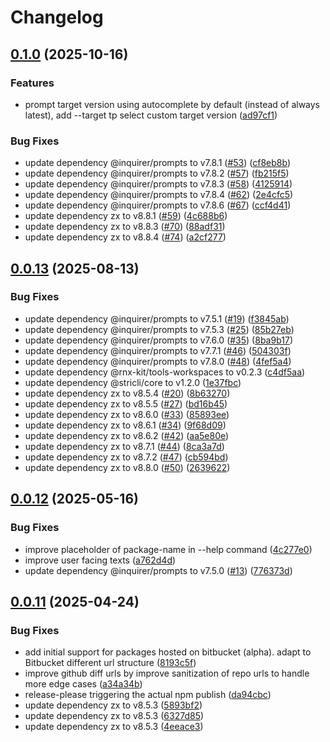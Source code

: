 # Changelog

## [0.1.0](https://github.com/WookieFPV/npm-peek/compare/v0.0.13...v0.1.0) (2025-10-16)


### Features

* prompt target version using autocomplete by default (instead of always latest), add --target tp select custom target version ([ad97cf1](https://github.com/WookieFPV/npm-peek/commit/ad97cf1c4eab14937c2d24854a43b5e426002fe3))


### Bug Fixes

* update dependency @inquirer/prompts to v7.8.1 ([#53](https://github.com/WookieFPV/npm-peek/issues/53)) ([cf8eb8b](https://github.com/WookieFPV/npm-peek/commit/cf8eb8b95f1be317b7f61a5ab933967be334147e))
* update dependency @inquirer/prompts to v7.8.2 ([#57](https://github.com/WookieFPV/npm-peek/issues/57)) ([fb215f5](https://github.com/WookieFPV/npm-peek/commit/fb215f5b0398e335f37b908d34a13380428e8ded))
* update dependency @inquirer/prompts to v7.8.3 ([#58](https://github.com/WookieFPV/npm-peek/issues/58)) ([4125914](https://github.com/WookieFPV/npm-peek/commit/412591496195cc49a4756dd84cef0a22c8b508be))
* update dependency @inquirer/prompts to v7.8.4 ([#62](https://github.com/WookieFPV/npm-peek/issues/62)) ([2e4cfc5](https://github.com/WookieFPV/npm-peek/commit/2e4cfc56a021b6433a8f9fb35b4b27a2e32679be))
* update dependency @inquirer/prompts to v7.8.6 ([#67](https://github.com/WookieFPV/npm-peek/issues/67)) ([ccf4d41](https://github.com/WookieFPV/npm-peek/commit/ccf4d411b60ffaa8da3d7accc33ab1fa75917267))
* update dependency zx to v8.8.1 ([#59](https://github.com/WookieFPV/npm-peek/issues/59)) ([4c688b6](https://github.com/WookieFPV/npm-peek/commit/4c688b66549d6c600625121b66211dcf5af7af87))
* update dependency zx to v8.8.3 ([#70](https://github.com/WookieFPV/npm-peek/issues/70)) ([88adf31](https://github.com/WookieFPV/npm-peek/commit/88adf310e38cd4364584f459999bcc45ab51264a))
* update dependency zx to v8.8.4 ([#74](https://github.com/WookieFPV/npm-peek/issues/74)) ([a2cf277](https://github.com/WookieFPV/npm-peek/commit/a2cf2776b384beffb15447d701db67504eebe917))

## [0.0.13](https://github.com/WookieFPV/npm-peek/compare/v0.0.12...v0.0.13) (2025-08-13)


### Bug Fixes

* update dependency @inquirer/prompts to v7.5.1 ([#19](https://github.com/WookieFPV/npm-peek/issues/19)) ([f3845ab](https://github.com/WookieFPV/npm-peek/commit/f3845abbce851209f3fb89efa23cfeb840a02199))
* update dependency @inquirer/prompts to v7.5.3 ([#25](https://github.com/WookieFPV/npm-peek/issues/25)) ([85b27eb](https://github.com/WookieFPV/npm-peek/commit/85b27eb574f8fc4c415982c3f3ce790e15012655))
* update dependency @inquirer/prompts to v7.6.0 ([#35](https://github.com/WookieFPV/npm-peek/issues/35)) ([8ba9b17](https://github.com/WookieFPV/npm-peek/commit/8ba9b17964fbb235fb7889b152caaa4c2a4e3715))
* update dependency @inquirer/prompts to v7.7.1 ([#46](https://github.com/WookieFPV/npm-peek/issues/46)) ([504303f](https://github.com/WookieFPV/npm-peek/commit/504303fdcabf9142f9d3dd0e2843257de0e6ea5d))
* update dependency @inquirer/prompts to v7.8.0 ([#48](https://github.com/WookieFPV/npm-peek/issues/48)) ([4fef5a4](https://github.com/WookieFPV/npm-peek/commit/4fef5a48fd868410a01e6817bc9981fd830cfd98))
* update dependency @rnx-kit/tools-workspaces to v0.2.3 ([c4df5aa](https://github.com/WookieFPV/npm-peek/commit/c4df5aa0017a7550e2bd7d875edec8a06a3b0177))
* update dependency @stricli/core to v1.2.0 ([1e37fbc](https://github.com/WookieFPV/npm-peek/commit/1e37fbc0872d6fc6231e72bcf2c06f425e376488))
* update dependency zx to v8.5.4 ([#20](https://github.com/WookieFPV/npm-peek/issues/20)) ([8b63270](https://github.com/WookieFPV/npm-peek/commit/8b63270b09f58cda0a467d420b4cd36b48b15a51))
* update dependency zx to v8.5.5 ([#27](https://github.com/WookieFPV/npm-peek/issues/27)) ([bd16b45](https://github.com/WookieFPV/npm-peek/commit/bd16b45b69416d5e2d3a8c8afe336b3a0f48e58a))
* update dependency zx to v8.6.0 ([#33](https://github.com/WookieFPV/npm-peek/issues/33)) ([85893ee](https://github.com/WookieFPV/npm-peek/commit/85893ee0f572cc23d98676a1d892bae1a9757b06))
* update dependency zx to v8.6.1 ([#34](https://github.com/WookieFPV/npm-peek/issues/34)) ([9f68d09](https://github.com/WookieFPV/npm-peek/commit/9f68d092025f4e84f01e90cce9be910c7628d1ef))
* update dependency zx to v8.6.2 ([#42](https://github.com/WookieFPV/npm-peek/issues/42)) ([aa5e80e](https://github.com/WookieFPV/npm-peek/commit/aa5e80e9f47e6c5f2829d93a6ef48ab4da4af016))
* update dependency zx to v8.7.1 ([#44](https://github.com/WookieFPV/npm-peek/issues/44)) ([8ca3a7d](https://github.com/WookieFPV/npm-peek/commit/8ca3a7d45c6698ce506d0687f350896ab89d23f2))
* update dependency zx to v8.7.2 ([#47](https://github.com/WookieFPV/npm-peek/issues/47)) ([cb594bd](https://github.com/WookieFPV/npm-peek/commit/cb594bd3b11f17936c27ac7cda536f3d4306db08))
* update dependency zx to v8.8.0 ([#50](https://github.com/WookieFPV/npm-peek/issues/50)) ([2639622](https://github.com/WookieFPV/npm-peek/commit/2639622a96e0ede4e3095b7f5d6e0186c9a7b99e))

## [0.0.12](https://github.com/WookieFPV/npm-peek/compare/v0.0.11...v0.0.12) (2025-05-16)


### Bug Fixes

* improve  placeholder of package-name in --help command ([4c277e0](https://github.com/WookieFPV/npm-peek/commit/4c277e0f7df915fb0250d65d63d02a597096f578))
* improve user facing texts ([a762d4d](https://github.com/WookieFPV/npm-peek/commit/a762d4d79d561d261b24bb71cb20d5ce4160455a))
* update dependency @inquirer/prompts to v7.5.0 ([#13](https://github.com/WookieFPV/npm-peek/issues/13)) ([776373d](https://github.com/WookieFPV/npm-peek/commit/776373d4db29f7c94993c4718eebdda222dd645e))

## [0.0.11](https://github.com/WookieFPV/npm-peek/compare/v0.0.10...v0.0.11) (2025-04-24)


### Bug Fixes

* add initial support for packages hosted on bitbucket (alpha). adapt to Bitbucket different url structure ([8193c5f](https://github.com/WookieFPV/npm-peek/commit/8193c5fe72ad7a5bca479bd335315f800bde606e))
* improve github diff urls by improve sanitization of repo urls to handle more edge cases ([a34a34b](https://github.com/WookieFPV/npm-peek/commit/a34a34b2144dbf5ede673148ab8dbe183aab39c4))
* release-please triggering the actual npm publish ([da94cbc](https://github.com/WookieFPV/npm-peek/commit/da94cbcb02986aeb899b3eb29c03353e01a74794))
* update dependency zx to v8.5.3 ([5893bf2](https://github.com/WookieFPV/npm-peek/commit/5893bf28193be78919dee6bcb716040d2b86c0ae))
* update dependency zx to v8.5.3 ([6327d85](https://github.com/WookieFPV/npm-peek/commit/6327d85bfe2b0de058ebd2547fd2a2721761da8d))
* update dependency zx to v8.5.3 ([4eeace3](https://github.com/WookieFPV/npm-peek/commit/4eeace3653721660c96e64b6b89f37bb1355d48e))
